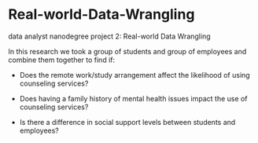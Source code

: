 # Real-world-Data-Wrangling
data analyst nanodegree project 2:  Real-world Data Wrangling

In this research we took a group of students and group of employees and combine them together to find if:

- Does the remote work/study arrangement affect the likelihood of using counseling services?

- Does having a family history of mental health issues impact the use of counseling services?

- Is there a difference in social support levels between students and employees?
